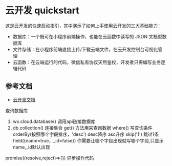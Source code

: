 # 云开发 quickstart

这是云开发的快速启动指引，其中演示了如何上手使用云开发的三大基础能力：

- 数据库：一个既可在小程序前端操作，也能在云函数中读写的 JSON 文档型数据库
- 文件存储：在小程序前端直接上传/下载云端文件，在云开发控制台可视化管理
- 云函数：在云端运行的代码，微信私有协议天然鉴权，开发者只需编写业务逻辑代码

## 参考文档

- [云开发文档](https://developers.weixin.qq.com/miniprogram/dev/wxcloud/basis/getting-started.html)

查询数据库
1. wx.cloud.database()  调用api链接数据库
2. db.collection()  连接集合
get() 方法用来查询数据
where() 写查询条件
orderBy(按照哪个字段排序，'desc')  desc降序 asc升序
skip('1')  跳过1条
field({name=true，_id=false})  你需要让哪个字段出现就写哪个字段,只显示name,_id默认出现

promise((resolve,reject)=>{}) 异步操作代码